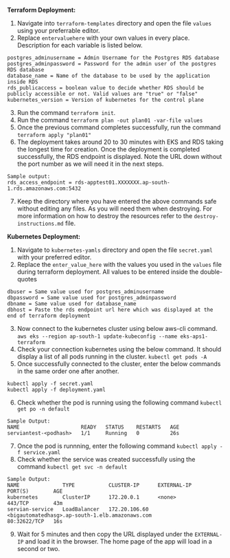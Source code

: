 **Terraform Deployment:**
1. Navigate into `terraform-templates` directory and open the file `values` using your preferrable editor.
2. Replace `entervaluehere` with your own values in every place. Description for each variable is listed below. 
```
postgres_adminusername = Admin Username for the Postgres RDS database
postgres_adminpassword = Password for the admin user of the postgres RDS database
database_name = Name of the database to be used by the application inside RDS
rds_publicaccess = boolean value to decide whether RDS should be publicly accessible or not. Valid values are "true" or "false"
kubernetes_version = Version of kubernetes for the control plane
```
3. Run the command `terraform init`. 
4. Run the command `terraform plan -out plan01 -var-file values`
5. Once the previous command completes successfully, run the command `terraform apply "plan01"`
6. The deployment takes around 20 to 30 minutes with EKS and RDS taking the longest time for creation. Once the deployment is completed successfully, the RDS endpoint is displayed. Note the URL down without the port number as we will need it in the next steps. 
```
Sample output:
rds_access_endpoint = rds-apptest01.XXXXXXX.ap-south-1.rds.amazonaws.com:5432
```
7. Keep the directory where you have entered the above commands safe without editing any files. As you will need them when destroying. For more information on how to destroy the resources refer to the `destroy-instructions.md` file.

**Kubernetes Deployment:**
1. Navigate to `kubernetes-yamls` directory and open the file `secret.yaml` with your preferred editor.
2. Replace the `enter_value_here` with the values you used in the `values` file during terraform deployment. All values to be entered inside the double-quotes 
```
dbuser = Same value used for postgres_adminusername
dbpassword = Same value used for postgres_adminpassword
dbname = Same value used for database_name
dbhost = Paste the rds endpoint url here which was displayed at the end of terraform deployment
```
3. Now connect to the kubernetes cluster using below aws-cli command.
`aws eks --region ap-south-1 update-kubeconfig --name eks-aps1-terraform`
4. Check your connection kubernetes using the below command. It should display a list of all pods running in the cluster. 
`kubectl get pods -A`
5. Once successfully connected to the cluster, enter the below commands in the same order one after another.
```
kubectl apply -f secret.yaml
kubectl apply -f deployment.yaml
```
6. Check whether the pod is running using the following command `kubectl get po -n default`
```
Sample Output:
NAME                    READY   STATUS    RESTARTS   AGE
serviantest-<podhash>   1/1     Running   0          26s

```
7. Once the pod is runnning, enter the following command `kubectl apply -f service.yaml`
8. Check whether the service was created successfully using the command `kubectl get svc -n default`
```
Sample Output:
NAME              TYPE           CLUSTER-IP      EXTERNAL-IP                                                                PORT(S)        AGE
kubernetes        ClusterIP      172.20.0.1      <none>                                                                     443/TCP        43m
servian-service   LoadBalancer   172.20.106.60   <bigautomatedhasg>.ap-south-1.elb.amazonaws.com                            80:32622/TCP   16s

```
9. Wait for 5 minutes and then copy the URL displayed under the `EXTERNAL-IP` and load it in the browser. The home page of the app will load in a second or two.
